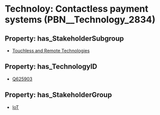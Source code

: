 # Technoloy: __Contactless payment systems__ (PBN__Technology_2834)

## Property: has_StakeholderSubgroup

* [Touchless and Remote Technologies](PBN__TechSubgroup_53)

## Property: has_TechnologyID

* [Q625903](Q625903)

## Property: has_StakeholderGroup

* [IoT](PBN__TechGroup_16)

